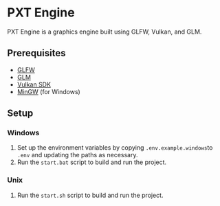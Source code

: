 # PXT Engine

PXT Engine is a graphics engine built using GLFW, Vulkan, and GLM.


## Prerequisites

- [GLFW](https://www.glfw.org/)
- [GLM](https://github.com/g-truc/glm)
- [Vulkan SDK](https://vulkan.lunarg.com/sdk/home)
- [MinGW](http://www.mingw.org/) (for Windows)

## Setup

### Windows

1. Set up the environment variables by copying `.env.example.windows`to `.env` and updating the paths as necessary.
2. Run the `start.bat` script to build and run the project.

### Unix

1. Run the `start.sh` script to build and run the project.

